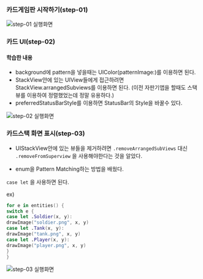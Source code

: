 ### 카드게임판 시작하기(step-01)

![step-01 실행화면](https://user-images.githubusercontent.com/38850628/51820755-28138300-231a-11e9-9ca1-2f296b1641d2.png)

### 카드 UI(step-02)

#### 학습한 내용

- background에 pattern을 넣을때는 UIColor(patternImage:)를 이용하면 된다.
- StackView안에 있는 UIView들에게 접근하려면 StackView.arrangedSubviews를 이용하면 된다. (이전 자판기앱을 할때도 스택뷰를 이용하여 정렬했었는데 정말 유용하다.)
- preferredStatusBarStyle를 이용하면 StatusBar의 Style을 바꿀수 있다.

![step-02 실행화면](https://user-images.githubusercontent.com/38850628/51850829-ef010000-2365-11e9-9691-c909f212001d.gif)

### 카드스택 화면 표시(step-03)

- UIStackView안에 있는 뷰들을 제거하려면 `.removeArrangedSubViews` 대신 `.removeFromSuperview` 을 사용해야한다는 것을 알았다.

- enum을 Pattern Matching하는 방법을 배웠다.

`case let` 을 사용하면 된다.

ex)
```Swift
for e in entities() {
switch e {
case let .Soldier(x, y):
drawImage("soldier.png", x, y)
case let .Tank(x, y):
drawImage("tank.png", x, y)
case let .Player(x, y):
drawImage("player.png", x, y)
}
}
```

![step-03 실행화면](https://user-images.githubusercontent.com/38850628/52999633-a242ad80-3469-11e9-994c-07f63f860f9b.gif)
